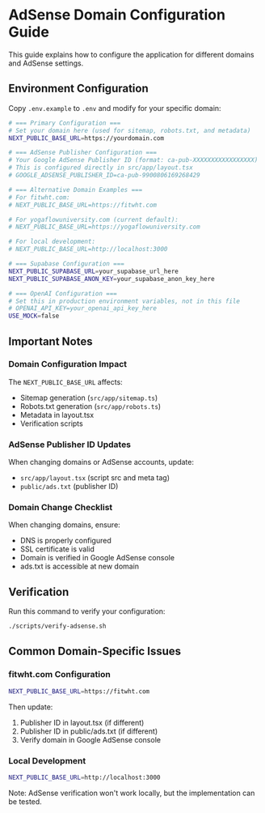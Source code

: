 # AdSense Domain Configuration Guide

This guide explains how to configure the application for different domains and AdSense settings.

## Environment Configuration

Copy `.env.example` to `.env` and modify for your specific domain:

```bash
# === Primary Configuration ===
# Set your domain here (used for sitemap, robots.txt, and metadata)
NEXT_PUBLIC_BASE_URL=https://yourdomain.com

# === AdSense Publisher Configuration ===
# Your Google AdSense Publisher ID (format: ca-pub-XXXXXXXXXXXXXXXXX)
# This is configured directly in src/app/layout.tsx
# GOOGLE_ADSENSE_PUBLISHER_ID=ca-pub-9900806169268429

# === Alternative Domain Examples ===
# For fitwht.com:
# NEXT_PUBLIC_BASE_URL=https://fitwht.com

# For yogaflowuniversity.com (current default):
# NEXT_PUBLIC_BASE_URL=https://yogaflowuniversity.com

# For local development:
# NEXT_PUBLIC_BASE_URL=http://localhost:3000

# === Supabase Configuration ===
NEXT_PUBLIC_SUPABASE_URL=your_supabase_url_here
NEXT_PUBLIC_SUPABASE_ANON_KEY=your_supabase_anon_key_here

# === OpenAI Configuration ===
# Set this in production environment variables, not in this file
# OPENAI_API_KEY=your_openai_api_key_here
USE_MOCK=false
```

## Important Notes

### Domain Configuration Impact
The `NEXT_PUBLIC_BASE_URL` affects:
- Sitemap generation (`src/app/sitemap.ts`)
- Robots.txt generation (`src/app/robots.ts`)
- Metadata in layout.tsx
- Verification scripts

### AdSense Publisher ID Updates
When changing domains or AdSense accounts, update:
- `src/app/layout.tsx` (script src and meta tag)
- `public/ads.txt` (publisher ID)

### Domain Change Checklist
When changing domains, ensure:
- DNS is properly configured
- SSL certificate is valid
- Domain is verified in Google AdSense console
- ads.txt is accessible at new domain

## Verification

Run this command to verify your configuration:
```bash
./scripts/verify-adsense.sh
```

## Common Domain-Specific Issues

### fitwht.com Configuration
```bash
NEXT_PUBLIC_BASE_URL=https://fitwht.com
```

Then update:
1. Publisher ID in layout.tsx (if different)
2. Publisher ID in public/ads.txt (if different)
3. Verify domain in Google AdSense console

### Local Development
```bash
NEXT_PUBLIC_BASE_URL=http://localhost:3000
```

Note: AdSense verification won't work locally, but the implementation can be tested.